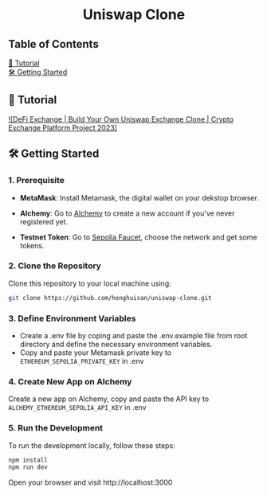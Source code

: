 <h1 align="center" id="title">Uniswap Clone </h1>

## Table of Contents

[🚀 Tutorial](#tutorial) <br />
[🛠️ Getting Started](#getting-started) <br />

## 🚀 Tutorial
[![DeFi Exchange | Build Your Own Uniswap Exchange Clone | Crypto Exchange Platform Project 2023]](https://www.youtube.com/watch?v=ZNDZuT9hmNo&t=15076s)

## 🛠️ Getting Started

### 1. Prerequisite

- **MetaMask**: Install Metamask, the digital wallet on your dekstop browser.

- **Alchemy**: Go to [Alchemy](https://www.alchemy.com/) to create a new account if you've never registered yet.

- **Testnet Token**: Go to [Sepolia Faucet](https://www.alchemy.com/faucets/ethereum-sepolia), choose the network and get some tokens.

### 2. Clone the Repository

Clone this repository to your local machine using:

```bash
git clone https://github.com/henghuisan/uniswap-clone.git
```

### 3. Define Environment Variables
- Create a .env file by coping and paste the .env.example file from root directory and define the necessary environment variables.
- Copy and paste your Metamask private key to ```ETHEREUM_SEPOLIA_PRIVATE_KEY``` in .env

### 4. Create New App on Alchemy
Create a new app on Alchemy, copy and paste the API key to ```ALCHEMY_ETHEREUM_SEPOLIA_API_KEY``` in .env

### 5. Run the Development

To run the development locally, follow these steps:

```bash
npm install
npm run dev
```

Open your browser and visit http://localhost:3000
